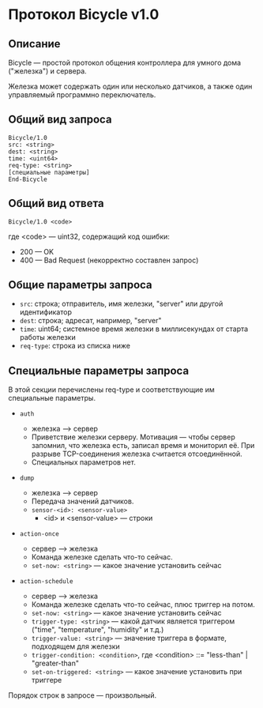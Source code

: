# Протокол Bicycle v1.0

## Описание

Bicycle — простой протокол общения контроллера для умного дома ("железка") и сервера.

Железка может содержать один или несколько датчиков, а также один управляемый программно переключатель. 

## Общий вид запроса
    
    Bicycle/1.0
    src: <string>
    dest: <string>
    time: <uint64>
    req-type: <string>
    [специальные параметры]
    End-Bicycle

## Общий вид ответа

    Bicycle/1.0 <code>

где \<code> — uint32, содержащий код ошибки:

* 200 — OK
* 400 — Bad Request (некорректно составлен запрос)

## Общие параметры запроса

* `src`: строка; отправитель, имя железки, "server" или другой идентификатор
* `dest`: строка; адресат, например, "server"
* `time`: uint64; системное время железки в миллисекундах от старта работы железки 
* `req-type`: строка из списка ниже

## Специальные параметры запроса

В этой секции перечислены req-type и соответствующие им специальные параметры.

* `auth`
    * железка —> сервер
    * Приветствие железки серверу. Мотивация — чтобы сервер запомнил, что железка есть, записал время и мониторил её. При разрыве TCP-соединения железка считается отсоединённой.
    * Специальных параметров нет.

* `dump`
    * железка —> сервер
    * Передача значений датчиков.
    * `sensor-<id>: <sensor-value>`
        * \<id> и \<sensor-value> — строки

* `action-once` 
    * сервер —> железка
    * Команда железке сделать что-то сейчас.
    * `set-now: <string>` — какое значение установить сейчас

* `action-schedule`
    * сервер —> железка
    * Команда железке сделать что-то сейчас, плюс триггер на потом.
    * `set-now: <string>` — какое значение установить сейчас
    * `trigger-type: <string>` — какой датчик является триггером ("time", "temperature", "humidity" и т.д.)
    * `trigger-value: <string>` — значение триггера в формате, подходящем для железки
    * `trigger-condition: <condition>`, где
        \<condition> ::= "less-than" | "greater-than"
    * `set-on-triggered: <string>` — какое значение установить при триггере

Порядок строк в запросе — произвольный.
